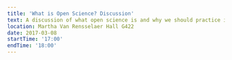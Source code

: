 ```yaml
---
title: 'What is Open Science? Discussion'
text: A discussion of what open science is and why we should practice it.
location: Martha Van Rensselaer Hall G422
date: 2017-03-08
startTime: '17:00'
endTime: '18:00'
---
```

